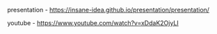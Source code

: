 presentation - https://insane-idea.github.io/presentation/presentation/  

youtube - https://www.youtube.com/watch?v=xDdaK2OjyLI  
